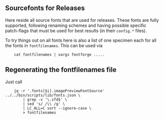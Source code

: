 ## Sourcefonts for Releases

Here reside all source fonts that are used for releases. These fonts
are fully supported, following renaming schemes and having possible specific
patch-flags that must be used for best results (in their `config.*` files).

To try things out on all fonts here is also a list of one specimen each for
all the fonts in `fontfilenames`. This can be used via

        cat fontfilenames | xargs fontforge .....

## Regenerating the fontfilenames file

Just call

        jq -r '.fonts[$i].imagePreviewFontSource' ../../bin/scripts/lib/fonts.json \
            | grep -v '\.sfd$' \
            | sed 's/ /\\ /g' \
            | LC_ALL=C sort --ignore-case \
            > fontfilenames
